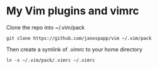 # My Vim plugins and vimrc

Clone the repo into ~/.vim/pack

`git clone https://github.com/janospapp/vim ~/.vim/pack`

Then create a symlink of .vimrc to your home directory

`ln -s ~/.vim/pack/.vimrc ~/.vimrc`

